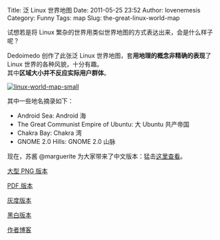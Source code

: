 Title: 泛 Linux 世界地图
Date: 2011-05-25 23:52
Author: lovenemesis
Category: Funny
Tags: map
Slug: the-great-linux-world-map

试想若是将 Linux
繁杂的世界用类似世界地图的方式表达出来，会是什么样子呢？

Dedoimedo 创作了此张泛 Linux 世界地图，套**用地理的概念非精确的表现**了
Linux 世界的各种风貌，十分有趣。  
其中**区域大小并不反应实际用户群体**。

[![](http://linuxtoy.org/img/2011/05/linux-world-map-small.jpg "linux-world-map-small")](http://linuxtoy.org/img/2011/05/linux-world-map-small.jpg)

其中一些地名摘录如下：

-   Android Sea: Android 海
-   The Great Communist Empire of Ubuntu: 大 Ubuntu 共产帝国
-   Chakra Bay: Chakra 湾
-   GNOME 2.0 Hills: GNOME 2.0 山脉

现在，苏酱 @marguerite
为大家带来了中文版本：猛击[这里查看](http://picplz.com/xBqk)。

[大型 PNG
版本](http://www.dedoimedo.com/images/computers_years/2011_1/linux-world-map-large.png)

[PDF 版本](http://www.dedoimedo.com/computers/linux-world-map-large.pdf)

[灰度版本](http://www.dedoimedo.com/images/computers_years/2011_1/linux-world-map-large-bw.png)

[黑白版本](http://www.dedoimedo.com/images/computers_years/2011_1/linux-world-map-large-bw-clean.png)

[作者博客](http://www.dedoimedo.com/computers/linux-world-map.html)
